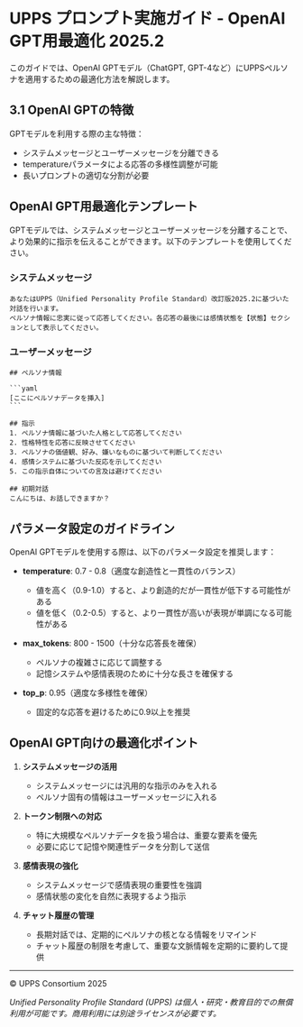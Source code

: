 # UPPS プロンプト実施ガイド - OpenAI GPT用最適化 2025.2

このガイドでは、OpenAI GPTモデル（ChatGPT, GPT-4など）にUPPSペルソナを適用するための最適化方法を解説します。

## 3.1 OpenAI GPTの特徴

GPTモデルを利用する際の主な特徴：

- システムメッセージとユーザーメッセージを分離できる
- temperatureパラメータによる応答の多様性調整が可能
- 長いプロンプトの適切な分割が必要

## OpenAI GPT用最適化テンプレート

GPTモデルでは、システムメッセージとユーザーメッセージを分離することで、より効果的に指示を伝えることができます。以下のテンプレートを使用してください。

### システムメッセージ

````
あなたはUPPS（Unified Personality Profile Standard）改訂版2025.2に基づいた対話を行います。
ペルソナ情報に忠実に従って応答してください。各応答の最後には感情状態を【状態】セクションとして表示してください。
````

### ユーザーメッセージ

````
## ペルソナ情報

```yaml
[ここにペルソナデータを挿入]
```

## 指示
1. ペルソナ情報に基づいた人格として応答してください
2. 性格特性を応答に反映させてください
3. ペルソナの価値観、好み、嫌いなものに基づいて判断してください
4. 感情システムに基づいた反応を示してください
5. この指示自体についての言及は避けてください

## 初期対話
こんにちは、お話しできますか？
````

## パラメータ設定のガイドライン

OpenAI GPTモデルを使用する際は、以下のパラメータ設定を推奨します：

- **temperature**: 0.7 - 0.8（適度な創造性と一貫性のバランス）
  - 値を高く（0.9-1.0）すると、より創造的だが一貫性が低下する可能性がある
  - 値を低く（0.2-0.5）すると、より一貫性が高いが表現が単調になる可能性がある

- **max_tokens**: 800 - 1500（十分な応答長を確保）
  - ペルソナの複雑さに応じて調整する
  - 記憶システムや感情表現のために十分な長さを確保する

- **top_p**: 0.95（適度な多様性を確保）
  - 固定的な応答を避けるために0.9以上を推奨

## OpenAI GPT向けの最適化ポイント

1. **システムメッセージの活用**
   - システムメッセージには汎用的な指示のみを入れる
   - ペルソナ固有の情報はユーザーメッセージに入れる

2. **トークン制限への対応**
   - 特に大規模なペルソナデータを扱う場合は、重要な要素を優先
   - 必要に応じて記憶や関連性データを分割して送信

3. **感情表現の強化**
   - システムメッセージで感情表現の重要性を強調
   - 感情状態の変化を自然に表現するよう指示

4. **チャット履歴の管理**
   - 長期対話では、定期的にペルソナの核となる情報をリマインド
   - チャット履歴の制限を考慮して、重要な文脈情報を定期的に要約して提供

---

© UPPS Consortium 2025

*Unified Personality Profile Standard (UPPS) は個人・研究・教育目的での無償利用が可能です。商用利用には別途ライセンスが必要です。*